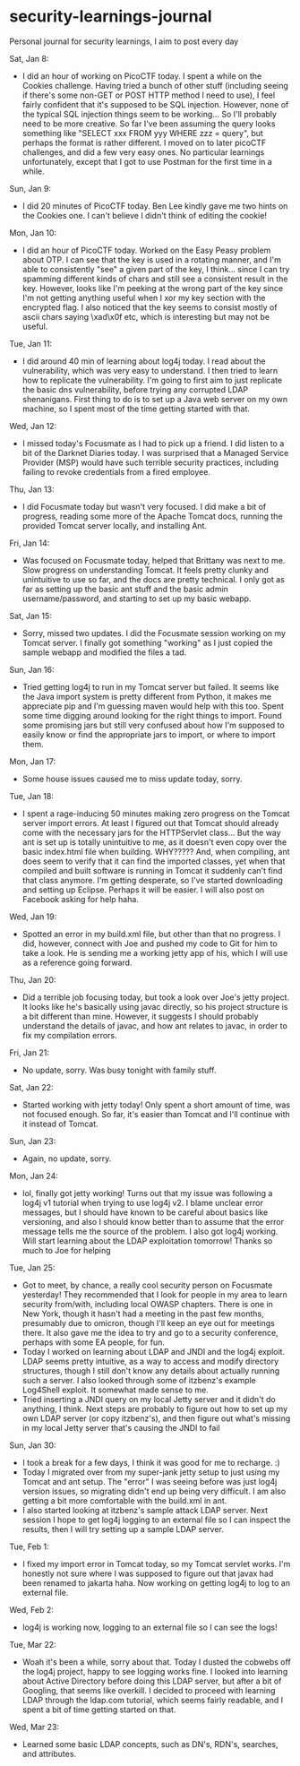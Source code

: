 # security-learnings-journal
Personal journal for security learnings, I aim to post every day

Sat, Jan 8:

- I did an hour of working on PicoCTF today. I spent a while on the Cookies challenge. Having tried a bunch of other stuff (including seeing if there's some non-GET or POST HTTP method I need to use), I feel fairly confident that it's supposed to be SQL injection. However, none of the typical SQL injection things seem to be working... So I'll probably need to be more creative. So far I've been assuming the query looks something like "SELECT xxx FROM yyy WHERE zzz = query", but perhaps the format is rather different. I moved on to later picoCTF challenges, and did a few very easy ones. No particular learnings unfortunately, except that I got to use Postman for the first time in a while.

Sun, Jan 9:

- I did 20 minutes of PicoCTF today. Ben Lee kindly gave me two hints on the Cookies one. I can't believe I didn't think of editing the cookie!

Mon, Jan 10:

- I did an hour of PicoCTF today. Worked on the Easy Peasy problem about OTP. I can see that the key is used in a rotating manner, and I'm able to consistently "see" a given part of the key, I think... since I can try spamming different kinds of chars and still see a consistent result in the key. However, looks like I'm peeking at the wrong part of the key since I'm not getting anything useful when I xor my key section with the encrypted flag. I also noticed that the key seems to consist mostly of ascii chars saying \xad\x0f etc, which is interesting but may not be useful.

Tue, Jan 11:

- I did around 40 min of learning about log4j today. I read about the vulnerability, which was very easy to understand. I then tried to learn how to replicate the vulnerability. I'm going to first aim to just replicate the basic dns vulnerability, before trying any corrupted LDAP shenanigans. First thing to do is to set up a Java web server on my own machine, so I spent most of the time getting started with that.

Wed, Jan 12:

- I missed today's Focusmate as I had to pick up a friend. I did listen to a bit of the Darknet Diaries today. I was surprised that a Managed Service Provider (MSP) would have such terrible security practices, including failing to revoke credentials from a fired employee.

Thu, Jan 13:

- I did Focusmate today but wasn't very focused. I did make a bit of progress, reading some more of the Apache Tomcat docs, running the provided Tomcat server locally, and installing Ant.

Fri, Jan 14:

- Was focused on Focusmate today, helped that Brittany was next to me. Slow progress on understanding Tomcat. It feels pretty clunky and unintuitive to use so far, and the docs are pretty technical. I only got as far as setting up the basic ant stuff and the basic admin username/password, and starting to set up my basic webapp.

Sat, Jan 15:

- Sorry, missed two updates. I did the Focusmate session working on my Tomcat server. I finally got something "working" as I just copied the sample webapp and modified the files a tad.

Sun, Jan 16:

- Tried getting log4j to run in my Tomcat server but failed. It seems like the Java import system is pretty different from Python, it makes me appreciate pip and I'm guessing maven would help with this too. Spent some time digging around looking for the right things to import. Found some promising jars but still very confused about how I'm supposed to easily know or find the appropriate jars to import, or where to import them.

Mon, Jan 17:

- Some house issues caused me to miss update today, sorry.

Tue, Jan 18:

- I spent a rage-inducing 50 minutes making zero progress on the Tomcat server import errors. At least I figured out that Tomcat should already come with the necessary jars for the HTTPServlet class... But the way ant is set up is totally unintuitive to me, as it doesn't even copy over the basic index.html file when building. WHY????? And, when compiling, ant does seem to verify that it can find the imported classes, yet when that compiled and built software is running in Tomcat it suddenly can't find that class anymore. I'm getting desperate, so I've started downloading and setting up Eclipse. Perhaps it will be easier. I will also post on Facebook asking for help haha.

Wed, Jan 19:

- Spotted an error in my build.xml file, but other than that no progress. I did, however, connect with Joe and pushed my code to Git for him to take a look. He is sending me a working jetty app of his, which I will use as a reference going forward.

Thu, Jan 20:

- Did a terrible job focusing today, but took a look over Joe's jetty project. It looks like he's basically using javac directly, so his project structure is a bit different than mine. However, it suggests I should probably understand the details of javac, and how ant relates to javac, in order to fix my compilation errors.

Fri, Jan 21:

- No update, sorry. Was busy tonight with family stuff.

Sat, Jan 22:

- Started working with jetty today! Only spent a short amount of time, was not focused enough. So far, it's easier than Tomcat and I'll continue with it instead of Tomcat.

Sun, Jan 23:

- Again, no update, sorry.

Mon, Jan 24:

- lol, finally got jetty working! Turns out that my issue was following a log4j v1 tutorial when trying to use log4j v2. I blame unclear error messages, but I should have known to be careful about basics like versioning, and also I should know better than to assume that the error message tells me the source of the problem. I also got log4j working. Will start learning about the LDAP exploitation tomorrow! Thanks so much to Joe for helping

Tue, Jan 25:

- Got to meet, by chance, a really cool security person on Focusmate yesterday! They recommended that I look for people in my area to learn security from/with, including local OWASP chapters. There is one in New York, though it hasn't had a meeting in the past few months, presumably due to omicron, though I'll keep an eye out for meetings there. It also gave me the idea to try and go to a security conference, perhaps with some EA people, for fun.
- Today I worked on learning about LDAP and JNDI and the log4j exploit. LDAP seems pretty intuitive, as a way to access and modify directory structures, though I still don't know any details about actually running such a server. I also looked through some of itzbenz's example Log4Shell exploit. It somewhat made sense to me.
- Tried inserting a JNDI query on my local Jetty server and it didn't do anything, I think. Next steps are probably to figure out how to set up my own LDAP server (or copy itzbenz's), and then figure out what's missing in my local Jetty server that's causing the JNDI to fail

Sun, Jan 30:

- I took a break for a few days, I think it was good for me to recharge. :)
- Today I migrated over from my super-jank jetty setup to just using my Tomcat and ant setup. The "error" I was seeing before was just log4j version issues, so migrating didn't end up being very difficult. I am also getting a bit more comfortable with the build.xml in ant.
- I also started looking at itzbenz's sample attack LDAP server. Next session I hope to get log4j logging to an external file so I can inspect the results, then I will try setting up a sample LDAP server.

Tue, Feb 1:

- I fixed my import error in Tomcat today, so my Tomcat servlet works. I'm honestly not sure where I was supposed to figure out that javax had been renamed to jakarta haha. Now working on getting log4j to log to an external file.

Wed, Feb 2:

- log4j is working now, logging to an external file so I can see the logs!

Tue, Mar 22:

- Woah it's been a while, sorry about that. Today I dusted the cobwebs off the log4j project, happy to see logging works fine. I looked into learning about Active Directory before doing this LDAP server, but after a bit of Googling, that seems like overkill. I decided to proceed with learning LDAP through the ldap.com tutorial, which seems fairly readable, and I spent a bit of time getting started on that.

Wed, Mar 23:

- Learned some basic LDAP concepts, such as DN's, RDN's, searches, and attributes.


